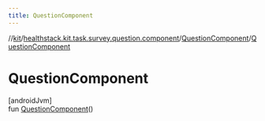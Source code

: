 ```yaml
---
title: QuestionComponent
---
```

//[kit](../../../index.html)/[healthstack.kit.task.survey.question.component](../index.html)/[QuestionComponent](index.html)/[QuestionComponent](-question-component.html)



# QuestionComponent



[androidJvm]\
fun [QuestionComponent](-question-component.html)()




